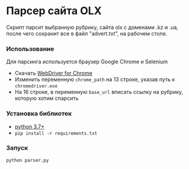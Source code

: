 # Парсер сайта OLX
Скрипт парсит выбранную рубрику, сайта olx c доменами .kz и .ua, после чего сохранит все в файл "advert.txt", на рабочем столе.
### Использование
Для парсинга используется браузер Google Chrome и Selenium
* Скачать [WebDriver for Chrome](https://sites.google.com/a/chromium.org/chromedriver/downloads)
* Изменить переменную ```chrome_path``` на 13 строке, указав путь к ```chromedriver.exe```
* На 16 строке, в переменную ```base_url``` вписать ссылку на рубрику, которую хотим спарсить

### Установка библиотек
* [python 3.7+](https://www.python.org/)
* ```pip install -r requirements.txt``` 

### Запуск
```python parser.py```
